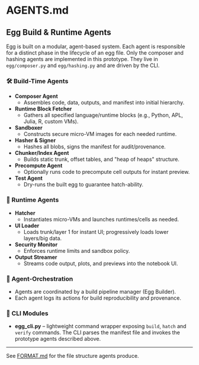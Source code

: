 # AGENTS.md

## Egg Build & Runtime Agents

Egg is built on a modular, agent-based system. Each agent is responsible for a
distinct phase in the lifecycle of an egg file.  Only the composer and hashing
agents are implemented in this prototype.  They live in
`egg/composer.py` and `egg/hashing.py` and are driven by the CLI.

### 🛠 Build-Time Agents

- **Composer Agent**
  - Assembles code, data, outputs, and manifest into initial hierarchy.
- **Runtime Block Fetcher**
  - Gathers all specified language/runtime blocks (e.g., Python, APL, Julia, R, custom VMs).
- **Sandboxer**
  - Constructs secure micro-VM images for each needed runtime.
- **Hasher & Signer**
  - Hashes all blobs, signs the manifest for audit/provenance.
- **Chunker/Index Agent**
  - Builds static trunk, offset tables, and "heap of heaps" structure.
- **Precompute Agent**
  - Optionally runs code to precompute cell outputs for instant preview.
- **Test Agent**
  - Dry-runs the built egg to guarantee hatch-ability.

### 🐣 Runtime Agents

- **Hatcher**
  - Instantiates micro-VMs and launches runtimes/cells as needed.
- **UI Loader**
  - Loads trunk/layer 1 for instant UI; progressively loads lower layers/big data.
- **Security Monitor**
  - Enforces runtime limits and sandbox policy.
- **Output Streamer**
  - Streams code output, plots, and previews into the notebook UI.

### 🚦 Agent-Orchestration
- Agents are coordinated by a build pipeline manager (Egg Builder).
- Each agent logs its actions for build reproducibility and provenance.

### 🧰 CLI Modules
- **egg_cli.py** – lightweight command wrapper exposing `build`, `hatch` and
  `verify` commands. The CLI parses the manifest file and invokes the prototype
  agents described above.

---

See [FORMAT.md](FORMAT.md) for the file structure agents produce.

